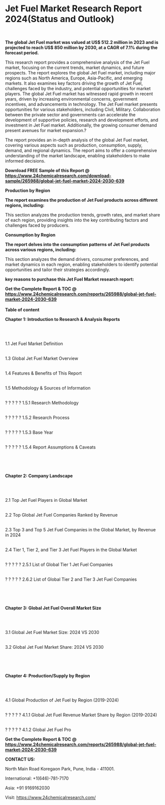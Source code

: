 <h1>Jet Fuel Market Research Report 2024(Status and Outlook)</h1><br/><p><strong>The global Jet Fuel market was valued at US$ 512.2 million in 2023 and is projected to reach US$ 850 million by 2030, at a <strong>CAGR</strong> of 7.1% during the forecast period.</strong></p><p>This research report provides a comprehensive analysis of the Jet Fuel market, focusing on the current trends, market dynamics, and future prospects. The report explores the global Jet Fuel market, including major regions such as North America, Europe, Asia-Pacific, and emerging markets. It also examines key factors driving the growth of Jet Fuel, challenges faced by the industry, and potential opportunities for market players. The global Jet Fuel market has witnessed rapid growth in recent years, driven by increasing environmental concerns, government incentives, and advancements in technology. The Jet Fuel market presents opportunities for various stakeholders, including Civil, Military. Collaboration between the private sector and governments can accelerate the development of supportive policies, research and development efforts, and investment in Jet Fuel market. Additionally, the growing consumer demand present avenues for market expansion.? </p><p>The report provides an in-depth analysis of the global Jet Fuel market, covering various aspects such as production, consumption, supply, demand, and regional dynamics. The report aims to offer a comprehensive understanding of the market landscape, enabling stakeholders to make informed decisions.</p><div><b>Download FREE Sample of this Report @ <a href="https://www.24chemicalresearch.com/download-sample/265988/global-jet-fuel-market-2024-2030-639">https://www.24chemicalresearch.com/download-sample/265988/global-jet-fuel-market-2024-2030-639</a></b></div><p><strong><strong>Production by Region</strong></strong></p><p><strong>The report examines the production of Jet Fuel products across different regions, including:</strong></p><p>This section analyzes the production trends, growth rates, and market share of each region, providing insights into the key contributing factors and challenges faced by producers.</p><p><strong><strong>Consumption by Region</strong></strong></p><p><strong>The report delves into the consumption patterns of Jet Fuel products across various regions, including:</strong></p><p>This section analyzes the demand drivers, consumer preferences, and market dynamics in each region, enabling stakeholders to identify potential opportunities and tailor their strategies accordingly.</p><p><strong><strong>key reasons to purchase</strong> this Jet Fuel Market research report:</strong></p><div><b>Get the Complete Report & TOC @ <a href="https://www.24chemicalresearch.com/reports/265988/global-jet-fuel-market-2024-2030-639">https://www.24chemicalresearch.com/reports/265988/global-jet-fuel-market-2024-2030-639</a></b></div><br><b>Table of content</b><p><p><strong>Chapter 1: Introduction to Research & Analysis Reports</strong></p><br />
 
 <br />
 
 <p>1.1 Jet Fuel Market Definition<br /><br />
 
 1.3 Global Jet Fuel Market Overview<br /><br />
 
 1.4 Features & Benefits of This Report<br /><br />
 
 1.5 Methodology & Sources of Information<br /><br />
 
 ? ? ? ? ? 1.5.1 Research Methodology<br /><br />
 
 ? ? ? ? ? 1.5.2 Research Process<br /><br />
 
 ? ? ? ? ? 1.5.3 Base Year<br /><br />
 
 ? ? ? ? ? 1.5.4 Report Assumptions & Caveats</p><br />
 
 <br />
 
 <p><strong>Chapter 2: Company Landscape</strong></p><br />
 
 <br />
 
 <p>2.1 Top Jet Fuel Players in Global Market<br /><br />
 
 2.2 Top Global Jet Fuel Companies Ranked by Revenue<br /><br />
 
 2.3 Top 3 and Top 5 Jet Fuel Companies in the Global Market, by Revenue in 2024<br /><br />
 
 2.4 Tier 1, Tier 2, and Tier 3 Jet Fuel Players in the Global Market<br /><br />
 
 ? ? ? ? ? 2.5.1 List of Global Tier 1 Jet Fuel Companies<br /><br />
 
 ? ? ? ? ? 2.6.2 List of Global Tier 2 and Tier 3 Jet Fuel Companies</p><br />
 
 <br />
 
 <p><strong>Chapter 3: Global Jet Fuel Overall Market Size</strong></p><br />
 
 <br />
 
 <p>3.1 Global Jet Fuel Market Size: 2024 VS 2030<br /><br />
 
 3.2 Global Jet Fuel Market Share: 2024 VS 2030</p><br />
 
 <br />
 
 <p><strong>Chapter 4: Production/Supply by Region</strong></p><br />
 
 <br />
 
 <p>4.1 Global Production of Jet Fuel by Region (2019-2024)<br /><br />
 
 ? ? ? ? ? 4.1.1 Global Jet Fuel Revenue Market Share by Region (2019-2024)<br /><br />
 
 ? ? ? ? ? 4.1.2 Global Jet Fuel Pro<br><div><b>Get the Complete Report & TOC @ <a href="https://www.24chemicalresearch.com/reports/265988/global-jet-fuel-market-2024-2030-639">https://www.24chemicalresearch.com/reports/265988/global-jet-fuel-market-2024-2030-639</a></b></div></p>
 
 <b>CONTACT US:</b><br>
 
 North Main Road Koregaon Park, Pune, India - 411001.<br/>
 
 International: +1(646)-781-7170<br/>
 
 Asia: +91 9169162030<br/>
 
 Visit: <a href="https://www.24chemicalresearch.com/">https://www.24chemicalresearch.com/</a>
 
 <br>